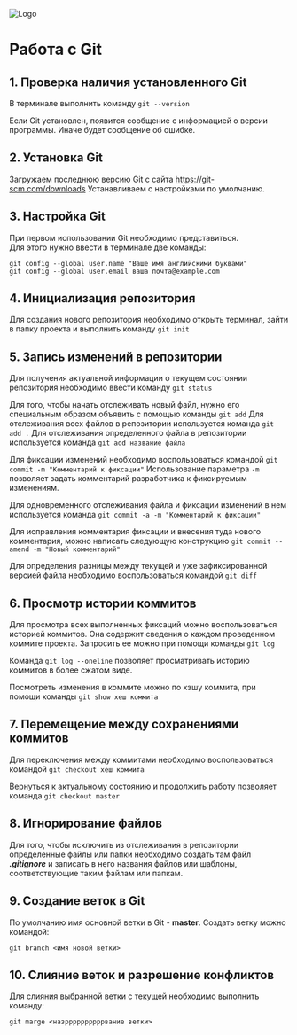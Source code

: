 ![Logo](Git-Logo-1788C.jpg)
# Работа с Git

## 1. Проверка наличия установленного Git
В терминале выполнить команду `git --version`

Если Git установлен, появится сообщение с информацией о версии программы. Иначе будет сообщение об ошибке.

## 2. Установка Git
Загружаем последнюю версию Git с сайта https://git-scm.com/downloads
Устанавливаем с настройками по умолчанию.

## 3. Настройка Git
При первом использовании Git необходимо представиться.  
Для этого нужно ввести в терминале две команды:
```
git config --global user.name "Ваше имя английскими буквами"
git config --global user.email ваша почта@example.com
```

## 4. Инициализация репозитория
Для создания нового репозитория необходимо открыть терминал, зайти в папку проекта и выполнить команду `git init`

## 5. Запись изменений в репозитории
Для получения актуальной информации о текущем состоянии репозитория необходимо ввести команду `git status`

Для того, чтобы начать отслеживать новый файл, нужно его специальным образом объявить с помощью команды `git add`
Для отслеживания всех файлов в репозитории используется команда `git add .`
Для отслеживания определенного файла в репозитории используется команда `git add название файла`

Для фиксации изменений необходимо воспользоваться командой `git commit -m "Комментарий к фиксации"` Использование параметра `-m` позволяет задать комментарий разработчика к фиксируемым изменениям.

Для одновременного отслеживания файла и фиксации изменений в нем используется команда `git commit -a -m "Комментарий к фиксации"`

Для исправления комментария фиксации и внесения туда нового комментария, можно написать следующую конструкцию `git commit --amend -m "Новый комментарий"`

Для определения разницы между текущей и уже зафиксированной версией файла необходимо воспользоваться командой `git diff`

## 6. Просмотр истории коммитов
Для просмотра всех выполненных фиксаций можно воспользоваться историей коммитов. Она содержит сведения о каждом проведенном коммите проекта. Запросить ее можно при помощи команды `git log`

Команда `git log --oneline` позволяет просматривать историю коммитов в более сжатом виде.

Посмотреть изменения в коммите можно по хэшу коммита, при помощи команды `git show хеш коммита`

## 7. Перемещение между сохранениями коммитов
Для переключения между коммитами необходимо воспользоваться командой `git checkout хеш коммита`

Вернуться к актуальному состоянию и продолжить работу позволяет команда `git checkout master`

## 8. Игнорирование файлов
Для того, чтобы исключить из отслеживания в репозитории определенные файлы или папки необходимо создать там файл ***.gitignore*** и записать в него названия файлов или шаблоны, соответствующие таким файлам или папкам.

## 9. Создание веток в Git
По умолчанию имя основной ветки в Git - **master**.
Создать ветку можно командой:
```
git branch <имя новой ветки>
```
## 10. Слияние веток и разрешение конфликтов
Для слияния выбранной ветки с текущей необходимо выполнить команду: 
```
git marge <назppppppppppвание ветки>
```
